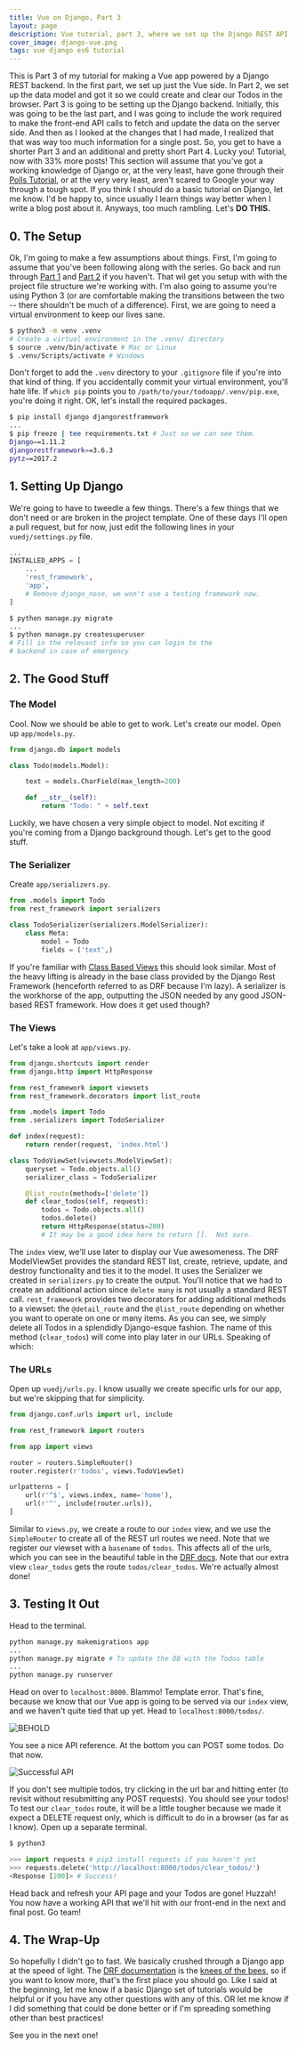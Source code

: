 ```yaml
---
title: Vue on Django, Part 3
layout: page
description: Vue tutorial, part 3, where we set up the Django REST API
cover_image: django-vue.png
tags: vue django es6 tutorial
---
```


This is Part 3 of my tutorial for making a Vue app powered by a Django REST backend.  In the first part, we set up just the Vue side.  In Part 2, we set up the data model and got it so we could create and clear our Todos in the browser.  Part 3 is going to be setting up the Django backend.  Initially, this was going to be the last part, and I was going to include the work required to make the front-end API calls to fetch and update the data on the server side.  And then as I looked at the changes that I had made, I realized that that was way too much information for a single post.  So, you get to have a shorter Part 3 and an additional and pretty short Part 4.  Lucky you!  Tutorial, now with 33% more posts!  This section will assume that you've got a working knowledge of Django or, at the very least, have gone through their [Polls Tutorial](https://docs.djangoproject.com/en/1.11/intro/tutorial01/), or at the very very least, aren't scared to Google your way through a tough spot.  If you think I should do a basic tutorial on Django, let me know.  I'd be happy to, since usually I learn things way better when I write a blog post about it.  Anyways, too much rambling.  Let's **DO THIS.**

## 0. The Setup

Ok, I'm going to make a few assumptions about things.  First, I'm going to assume that you've been following along with the series.  Go back and run through [Part 1](/2017/06/20/vue-on-django-part-1) and [Part 2](/2017/06/24/vue-on-django-part-2) if you haven't.  That wil get you setup with with the project file structure we're working with.  I'm also going to assume you're using Python 3 (or are comfortable making the transitions between the two -- there shouldn't be much of a difference).  First, we are going to need a virtual environment to keep our lives sane.

```bash
$ python3 -m venv .venv
# Create a virtual environment in the .venv/ directory
$ source .venv/bin/activate # Mac or Linux
$ .venv/Scripts/activate # Windows
```

Don't forget to add the `.venv` directory to your `.gitignore` file if you're into that kind of thing.  If you accidentally commit your virtual environment, you'll hate life.  If `which pip` points you to `/path/to/your/todoapp/.venv/pip.exe`, you're doing it right.  OK, let's install the required packages.

```bash
$ pip install django djangorestframework
...
$ pip freeze | tee requirements.txt # Just so we can see them.
Django==1.11.2
djangorestframework==3.6.3
pytz==2017.2
```

## 1. Setting Up Django

We're going to have to tweedle a few things.  There's a few things that we don't need or are broken in the project template.  One of these days I'll open a pull request, but for now, just edit the following lines in your `vuedj/settings.py` file.

```python
...
INSTALLED_APPS = [
    ...
    'rest_framework',
    'app',
    # Remove django_nose, we won't use a testing framework now.
]
```

```bash
$ python manage.py migrate
...
$ python manage.py createsuperuser
# Fill in the relevant info so you can login to the
# backend in case of emergency
```
## 2. The Good Stuff

### The Model

Cool.  Now we should be able to get to work.  Let's create our model.  Open up `app/models.py`.

```python
from django.db import models

class Todo(models.Model):

    text = models.CharField(max_length=200)

    def __str__(self):
        return "Todo: " + self.text

```

Luckily, we have chosen a very simple object to model.  Not exciting if you're coming from a Django background though.  Let's get to the good stuff.  

### The Serializer

Create `app/serializers.py`.

```python
from .models import Todo
from rest_framework import serializers

class TodoSerializer(serializers.ModelSerializer):
    class Meta:
        model = Todo
        fields = ('text',)
```

If you're familiar with [Class Based Views](https://docs.djangoproject.com/en/1.11/topics/class-based-views/) this should look similar.  Most of the heavy lifting is already in the base class provided by the Django Rest Framework (henceforth referred to as DRF because I'm lazy).  A serializer is the workhorse of the app, outputting the JSON needed by any good JSON-based REST framework.  How does it get used though?   

### The Views

Let's take a look at `app/views.py`.

```python
from django.shortcuts import render
from django.http import HttpResponse

from rest_framework import viewsets
from rest_framework.decorators import list_route

from .models import Todo
from .serializers import TodoSerializer

def index(request):
    return render(request, 'index.html')

class TodoViewSet(viewsets.ModelViewSet):
    queryset = Todo.objects.all()
    serializer_class = TodoSerializer

    @list_route(methods=['delete'])
    def clear_todos(self, request):
        todos = Todo.objects.all()
        todos.delete()
        return HttpResponse(status=200)
        # It may be a good idea here to return [].  Not sure.
```

The `index` view, we'll use later to display our Vue awesomeness.  The DRF ModelViewSet provides the standard REST list, create, retrieve, update, and destroy functionality and ties it to the model.  It uses the Serializer we created in `serializers.py` to create the output.  You'll notice that we had to create an additional action since `delete many` is not usually a standard REST call.  `rest_framework` provides two decorators for adding additional methods to a viewset: the `@detail_route` and the `@list_route` depending on whether you want to operate on one or many items.  As you can see, we simply delete all Todos in a splendidly Django-esque fashion.  The name of this method (`clear_todos`) will come into play later in our URLs.  Speaking of which: 

### The URLs

Open up `vuedj/urls.py`.  I know usually we create specific urls for our app, but we're skipping that for simplicity.

```python
from django.conf.urls import url, include

from rest_framework import routers

from app import views

router = routers.SimpleRouter()
router.register(r'todos', views.TodoViewSet)

urlpatterns = [
    url(r'^$', views.index, name='home'),
    url(r'^', include(router.urls)),
]

```

Similar to `views.py`, we create a route to our `index` view, and we use the `SimpleRouter` to create all of the REST url routes we need.  Note that we register our viewset with a `basename` of `todos`.  This affects all of the urls, which you can see in the beautiful table in the [DRF docs](http://www.django-rest-framework.org/api-guide/routers/#simplerouter).  Note that our extra view `clear_todos` gets the route `todos/clear_todos`.  We're actually almost done!  

## 3. Testing It Out

Head to the terminal.

```bash
python manage.py makemigrations app
...
python manage.py migrate # To update the DB with the Todos table
...
python manage.py runserver
```

Head on over to `localhost:8000`.  Blammo!  Template error.  That's fine, because we know that our Vue app is going to be served via our `index` view, and we haven't quite tied that up yet.  Head to `localhost:8000/todos/`.

![BEHOLD](/img/behold.gif)

You see a nice API reference.  At the bottom you can POST some todos.  Do that now.

![Successful API](/img/vue-django-todo-api.png)

If you don't see multiple todos, try clicking in the url bar and hitting enter (to revisit without resubmitting any POST requests).  You should see your todos!  To test our `clear_todos` route, it will be a little tougher because we made it expect a DELETE request only, which is difficult to do in a browser (as far as I know).  Open up a separate terminal.

```python
$ python3

>>> import requests # pip3 install requests if you haven't yet
>>> requests.delete('http://localhost:8000/todos/clear_todos/')
<Response [200]> # Success!
```

Head back and refresh your API page and your Todos are gone!  Huzzah!  You now have a working API that we'll hit with our front-end in the next and final post.  Go team!

## 4. The Wrap-Up

So hopefully I didn't go to fast.  We basically crushed through a Django app at the speed of light.  The [DRF documentation](http://www.django-rest-framework.org/) is the [knees of the bees](https://www.youtube.com/watch?v=pCB3kGVc9ic), so if you want to know more, that's the first place you should go.  Like I said at the beginning, let me know if a basic Django set of tutorials would be helpful or if you have any other questions with any of this.  OR let me know if I did something that could be done better or if I'm spreading something other than best practices!

See you in the next one!